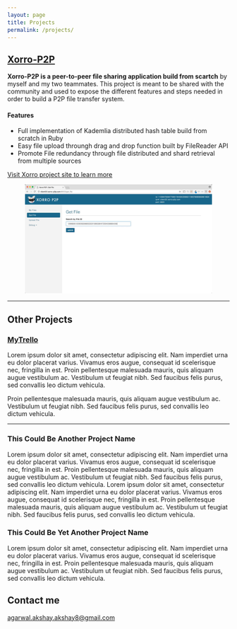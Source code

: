 ```yaml
---
layout: page
title: Projects
permalink: /projects/
---
```


## [Xorro-P2P](https://github.com/xorro-p2p/xorro) 
**Xorro-P2P is a peer-to-peer file sharing application build from scartch** by myself and my two teammates. This project is meant to be shared with the community and used to expose the different features and steps needed in order to build a P2P file transfer system.

#### Features
- Full implementation of Kademlia distributed hash table build from scratch in Ruby
- Easy file upload throungh drag and drop function built by FileReader API
- Promote File redundancy through file distributed and shard retrieval from multiple sources

<p class="more-obvious-wrapper"><a class="more-obvious-blue" href="https://xorro-p2p.github.io">Visit Xorro project site to learn more</a></p>

<figure>
  <a href="https://xorro-p2p.github.io"><img src="/images/xorro_web_ui.gif" /></a>
</figure>

***

## Other Projects

### [MyTrello](https://github.com/AkshayAgarwal007/Moodly)
Lorem ipsum dolor sit amet, consectetur adipiscing elit. Nam imperdiet urna eu dolor placerat varius. Vivamus eros augue, consequat id scelerisque nec, fringilla in est. Proin pellentesque malesuada mauris, quis aliquam augue vestibulum ac. Vestibulum ut feugiat nibh. Sed faucibus felis purus, sed convallis leo dictum vehicula.

Proin pellentesque malesuada mauris, quis aliquam augue vestibulum ac. Vestibulum ut feugiat nibh. Sed faucibus felis purus, sed convallis leo dictum vehicula.

***

### This Could Be Another Project Name

  Lorem ipsum dolor sit amet, consectetur adipiscing elit. Nam imperdiet urna eu dolor placerat varius. Vivamus eros augue, consequat id scelerisque nec, fringilla in est. Proin pellentesque malesuada mauris, quis aliquam augue vestibulum ac. Vestibulum ut feugiat nibh. Sed faucibus felis purus, sed convallis leo dictum vehicula. Lorem ipsum dolor sit amet, consectetur adipiscing elit. Nam imperdiet urna eu dolor placerat varius. Vivamus eros augue, consequat id scelerisque nec, fringilla in est. Proin pellentesque malesuada mauris, quis aliquam augue vestibulum ac. Vestibulum ut feugiat nibh. Sed faucibus felis purus, sed convallis leo dictum vehicula.
   
### This Could Be Yet Another Project Name

   Lorem ipsum dolor sit amet, consectetur adipiscing elit. Nam imperdiet urna eu dolor placerat varius. Vivamus eros augue, consequat id scelerisque nec, fringilla in est. Proin pellentesque malesuada mauris, quis aliquam augue vestibulum ac. Vestibulum ut feugiat nibh. Sed faucibus felis purus, sed convallis leo dictum vehicula.


## Contact me

[agarwal.akshay.akshay8@gmail.com](mailto:agarwal.akshay.akshay8@gmail.com)
